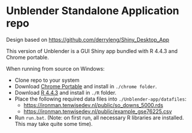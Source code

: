 # Unblender Standalone Application repo

Design based on https://github.com/derryleng/Shiny_Desktop_App

This version of Unblender is a GUI Shiny app bundled with R 4.4.3 and Chrome portable.

When running from source on Windows:
- Clone repo to your system
- Download [Chrome Portable](https://portableapps.com/apps/internet/google_chrome_portable]) and install in `./chrome folder`. 
- Download [R 4.4.3](https://cloud.r-project.org/bin/windows/base/old/4.4.3/R-4.4.3-win.exe) and install in `./R` folder.
- Place the following required data files into `./Unblender-app/datafiles`:
    * https://ironman.tenwisedev.nl/public/so_downs_5000.rds
    * https://ironman.tenwisedev.nl/public/example_gse76225.csv
- Run `run.bat`. (Note: on first run, all necessary R libraries are installed. This may take quite some time).
